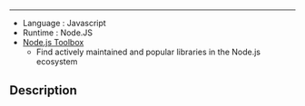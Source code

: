 #

---

- Language : Javascript
- Runtime : Node.JS
- [Node.js Toolbox](https://nodejstoolbox.com/)
  - Find actively maintained and popular libraries in the Node.js ecosystem

## Description

